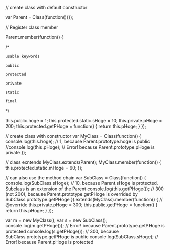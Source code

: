 // create class with default constructor

var Parent  = Class(function(){});

// Register class member

Parent.member(function() {

  /*
  
    usable keywords
    
    public
    
    protected
    
    private
    
    static
    
    final
    
   */
   
  this.public.hoge = 1;
  this.protected.static.sHoge = 10;
  this.private.pHoge = 200;
  this.protected.getPHoge = function() {
    return this.pHoge;
  }
});

// create class with constructor
var MyClass = Class(function() {
  console.log(this.hoge); // 1, because Parent.prototype.hoge is public
  //console.log(this.pHoge); // Error! because Parent.prototype.pHoge is private
});

// class exntends
MyClass.extends(Parent);
MyClass.member(function() {
	this.protected.static.mHoge = 60;
});

// can also use the method chain
var SubClass = Class(function() {
  console.log(SubClass.sHoge); // 10, because Parent.sHoge is protected. Subclass is an extension of the Parent
  console.log(this.getPHoge()); // 300 (not 200), because Parent.prototype.getPHoge is overrided by SubClass.prototype.getPHoge
}).extends(MyClass).member(function() {
  // @override
  this.private.pHoge = 300;
  this.public.getPHoge = function() {
    return this.pHoge;
  }
});

var m = new MyClass();
var s = new SubClass();
console.log(m.getPHoge()); // Error! because Parent.prototype.getPHoge is protected
console.log(s.getPHoge()); // 300, because SubClass.prototype.getPHoge is public
console.log(SubClass.sHoge); // Error! because Parent.pHoge is protected
